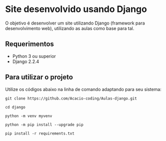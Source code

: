 # Site desenvolvido usando Django

O objetivo é desenvolver um site utilizando Django (framework para desenvolvimento web), utilizando as aulas como base para tal.

## Requerimentos

- Python 3 ou superior
- Django 2.2.4

## Para utilizar o projeto

Utilize os códigos abaixo na linha de comando adaptando para seu sistema:

```
git clone https://github.com/Acacio-coding/Aulas-django.git
```

```
cd django
```

```
python -m venv myvenv
```

```
python -m pip install --upgrade pip
```

```
pip install -r requirements.txt
```
